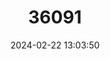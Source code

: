 ---
title: "36091"
category: "Trichilia elsae"
draft: false
date: 2024-02-22 13:03:50
languages:
  Portuguese: ["Jitó", "Breu-maxixe"]
---